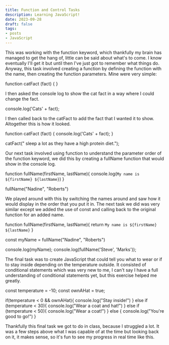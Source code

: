 ```yaml
---
title: Function and Control Tasks
description: Learning JavaScript!
date: 2023-09-28
draft: false
tags:
- posts
- JavaScript
---
```


This was working with the function keyword, which thankfully my brain has managed to get the hang of, little can be said about what's to come. I know eventually I'll get it but until then I've just got to remember what things do. Anyway, this task involved creating a function by defining the function with the name, then creating the function parameters. Mine were very simple:

function catFact (fact) {
}

I then asked the console log to show the cat fact in a way where I could change the fact.

console.log('Cats' + fact);

I then called back to the catFact to add the fact that I wanted it to show. Altogether this is how it looked.

function catFact (fact) {
  console.log('Cats' + fact);
}

catFact(" sleep a lot as they have a high protein diet.");


Our next task involved using function to understand the parameter order of the function keyword, we did this by creating a fullName function that would show in the console log.

function fullName(firstName, lastName){
  console.log(`My name is ${firstName} ${lastName}`)
}

fullName("Nadine", "Roberts")

We played around with this by switching the names around and saw how it would display in the order that you put it in. 
The next task we did was very similar except we added the use of const and calling back to the original function for an added name.

function fullName(firstName, lastName){
  return `My name is ${firstName} ${lastName}`
}

const myName = fullName("Nadine", "Roberts")

console.log(myName);
console.log(fullName('Steve', 'Marks'));


The final task was to create JavaScript that could tell you what to wear or if to stay inside depending on the temperature outside. It consisted of conditional statements which was very new to me, I can't say I have a full understanding of conditional statements yet, but this exercise helped me greatly.

const temperature = -10;
const ownAHat = true;

if(temperature < 0 && ownAHat){
  console.log("Stay inside!")
} else if (temperature < 30){
  console.log("Wear a coat and hat!")
} else if (temperature < 50){
  console.log("Wear a coat!")
} else {
  console.log("You're good to go!")
}

Thankfully this final task we got to do in class, because I struggled a lot. It was a few steps above what I was capable of at the time but looking back on it, it makes sense, so it's fun to see my progress in real time like this.